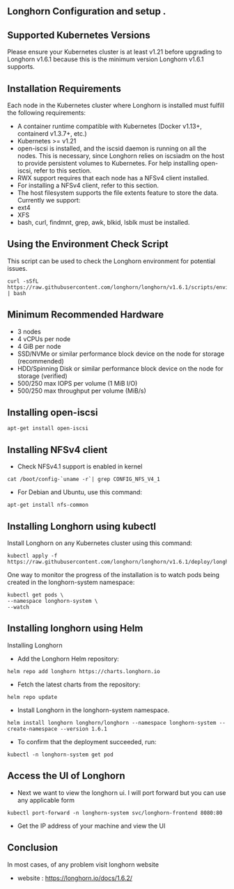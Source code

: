 ## Longhorn Configuration and setup .

## Supported Kubernetes Versions
Please ensure your Kubernetes cluster is at least v1.21 before upgrading to Longhorn v1.6.1 because this is the minimum version Longhorn v1.6.1 supports.


## Installation Requirements

Each node in the Kubernetes cluster where Longhorn is installed must fulfill the following requirements:

- A container runtime compatible with Kubernetes (Docker v1.13+, containerd v1.3.7+, etc.)
- Kubernetes >= v1.21
- open-iscsi is installed, and the iscsid daemon is running on all the nodes. This is necessary, since Longhorn relies on iscsiadm on the host to provide persistent volumes to Kubernetes. For help installing open-iscsi, refer to this section.
- RWX support requires that each node has a NFSv4 client installed.
- For installing a NFSv4 client, refer to this section.
- The host filesystem supports the file extents feature to store the data. Currently we support:
- ext4
- XFS
- bash, curl, findmnt, grep, awk, blkid, lsblk must be installed.

## Using the Environment Check Script

This script can be used to check the Longhorn environment for potential issues.
```
curl -sSfL https://raw.githubusercontent.com/longhorn/longhorn/v1.6.1/scripts/environment_check.sh | bash

```
## Minimum Recommended Hardware
- 3 nodes
- 4 vCPUs per node
- 4 GiB per node
- SSD/NVMe or similar performance block device on the node for storage (recommended)
- HDD/Spinning Disk or similar performance block device on the node for storage (verified)
- 500/250 max IOPS per volume (1 MiB I/O)
- 500/250 max throughput per volume (MiB/s)

## Installing open-iscsi

```
apt-get install open-iscsi

```
## Installing NFSv4 client

- Check NFSv4.1 support is enabled in kernel

```
cat /boot/config-`uname -r`| grep CONFIG_NFS_V4_1

```

-  For Debian and Ubuntu, use this command:

```
apt-get install nfs-common
```
## Installing Longhorn using kubectl 

Install Longhorn on any Kubernetes cluster using this command:
```
kubectl apply -f https://raw.githubusercontent.com/longhorn/longhorn/v1.6.1/deploy/longhorn.yaml
```
One way to monitor the progress of the installation is to watch pods being created in the longhorn-system namespace:

```
kubectl get pods \
--namespace longhorn-system \
--watch
```

## Installing longhorn using  Helm

Installing Longhorn

- Add the Longhorn Helm repository:
```
helm repo add longhorn https://charts.longhorn.io
```
- Fetch the latest charts from the repository:

```
helm repo update
```
- Install Longhorn in the longhorn-system namespace.
```
helm install longhorn longhorn/longhorn --namespace longhorn-system --create-namespace --version 1.6.1
```
- To confirm that the deployment succeeded, run:
```
kubectl -n longhorn-system get pod
```
## Access the UI of Longhorn

- Next we want to view the longhorn ui. I will port forward but you can use any applicable form

```
kubectl port-forward -n longhorn-system svc/longhorn-frontend 8080:80

```
- Get the IP address of your machine  and view the UI


## Conclusion 

In most cases, of any problem visit longhorn website 

-  website : https://longhorn.io/docs/1.6.2/